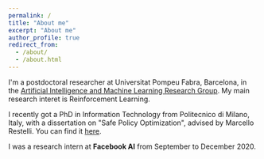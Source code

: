 ```yaml
---
permalink: /
title: "About me"
excerpt: "About me"
author_profile: true
redirect_from: 
  - /about/
  - /about.html
---
```

I'm a postdoctoral researcher at Universitat Pompeu Fabra, Barcelona, in the [Artificial Intelligence and Machine Learning Research Group](https://www.upf.edu/web/ai-ml/people). My main research interet  is Reinforcement Learning.

I recently got a PhD in Information Technology from Politecnico di Milano, Italy, with a dissertation on "Safe Policy Optimization", advised by Marcello Restelli. You can find it [here](http://hdl.handle.net/10589/17019http://hdl.handle.net/10589/1701966). 

I was a research intern at **Facebook AI** from September to December 2020.
